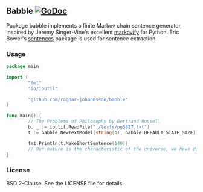 ## Babble [![GoDoc](https://godoc.org/github.com/ragnar-johannsson/babble?status.png)](https://godoc.org/github.com/ragnar-johannsson/babble)

Package babble implements a finite Markov chain sentence generator, inspired by Jeremy Singer-Vine's excellent [markovify](https://github.com/jsvine/markovify) for Python. Eric Bower's [sentences](https://github.com/neurosnap/sentences) package is used for sentence extraction.


### Usage

```go
package main

import (
        "fmt"
        "io/ioutil"

        "github.com/ragnar-johannsson/babble"
)

func main() {
        // The Problems of Philosophy by Bertrand Russell
        b, _ := ioutil.ReadFile("./texts/pg5827.txt")
        t := babble.NewTextModel(string(b), babble.DEFAULT_STATE_SIZE)

        fmt.Println(t.MakeShortSentence(140))
        // Our nature is the characteristic of the universe, we have discovered so far.
}
```

### License

BSD 2-Clause. See the LICENSE file for details.
